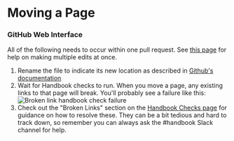 # Moving a Page

### GitHub Web Interface

All of the following needs to occur within one pull request. See [this page](multiple-changes-single-pr.md) for help on making multiple edits at once.

1. Rename the file to indicate its new location as described in [Github's documentation](https://docs.github.com/en/repositories/working-with-files/managing-files/moving-a-file-to-a-new-location)
1. Wait for Handbook checks to run. When you move a page, any existing links to that page will break. You'll probably see a failure like this:
   ![Broken link handbook check failure](https://storage.googleapis.com/sourcegraph-assets/handbook/broken-link-failure.png)
1. Check out the "Broken Links" section on the [Handbook Checks page](handbook-check-failures.md#broken-link) for guidance on how to resolve these. They can be a bit tedious and hard to track down, so remember you can always ask the #handbook Slack channel for help.
